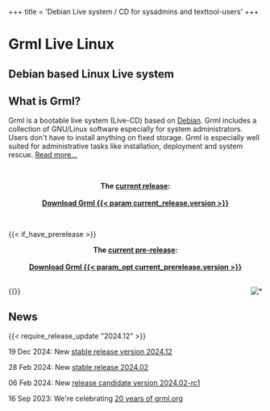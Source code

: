 +++
title = 'Debian Live system / CD for sysadmins and texttool-users'
+++

<div class="banner">
<h1>Grml Live Linux</h1>
<h2>Debian based Linux Live system</h2>
</div>

<h2>What is Grml?</h2>

<p>Grml is a bootable live system (Live-CD) based on <a
href="https://www.debian.org/">Debian</a>. Grml includes a
collection of GNU/Linux software especially for system
administrators. Users don't have to install anything on fixed
storage. Grml is especially well suited for administrative tasks like installation,
deployment and system rescue. <a href="/features/">Read
more...</a></p>

<br />

<p style="text-align: center;">
<b>The <a href="/changelogs/README-grml-{{< param current_release.version >}}/">current release</a>:</b><br/><br/>
<a href="/download/" class="button" style="padding: 12px; font-weight: bold;"><span>Download Grml {{< param current_release.version >}}</span></a>
</p>
<br />

{{< if_have_prerelease >}}
<p style="text-align: center;">
<b>The <a href="/changelogs/README-grml-{{< param_opt current_prerelease.version >}}/">current pre-release</a>:</b><br/><br/>
<a href="/download/prerelease/" class="button" style="padding: 12px; font-weight: bold;"><span>Download Grml {{< param_opt current_prerelease.version >}}</span></a>
</p>
<br />
{{</ if_have_prerelease >}}

<img style="float: right; margin-left: 20px" src="/img/grmltux_small.jpg" alt="*" />
<br />

<h2>News</h2>
<div class="news">
{{< require_release_update "2024.12" >}}
<p>19 Dec 2024: New <a href="/changelogs/README-grml-2024.12/">stable release version 2024.12</a></p>
<p>28 Feb 2024: New <a href="/changelogs/README-grml-2024.02/">stable release 2024.02</a></p>
<p>06 Feb 2024: New <a href="/changelogs/README-grml-2024.02-rc1/">release candidate version 2024.02-rc1</a></p>
<p>16 Sep 2023: We're celebrating <a href="https://blog.grml.org/archives/411-20-years-of-grml.org.html">20 years of grml.org</a></p>
</div>
